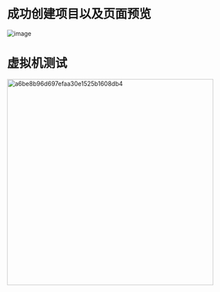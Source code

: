 # 成功创建项目以及页面预览
![image](https://github.com/user-attachments/assets/a2cf20d4-596f-41d7-8b6d-be6a25b31d06)

# 虚拟机测试
<img width="481" alt="a6be8b96d697efaa30e1525b1608db4" src="https://github.com/user-attachments/assets/fd6687e7-158c-4df8-9c20-57507e3e9869" />

